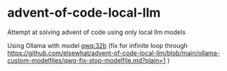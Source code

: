 # advent-of-code-local-llm
Attempt at solving advent of code using only local llm models

Using Ollama with model [qwq:32b](https://ollama.com/library/qwq)
(fix for infinite loop through https://github.com/elsewhat/advent-of-code-local-llm/blob/main/ollama-custom-modelfiles/qwq-fix-stop-modelfile.md?plain=1 )
